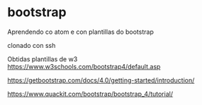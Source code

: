# bootstrap
Aprendendo co atom e con plantillas do bootstrap

clonado con ssh


Obtidas plantillas de w3
https://www.w3schools.com/bootstrap4/default.asp

https://getbootstrap.com/docs/4.0/getting-started/introduction/

https://www.quackit.com/bootstrap/bootstrap_4/tutorial/
